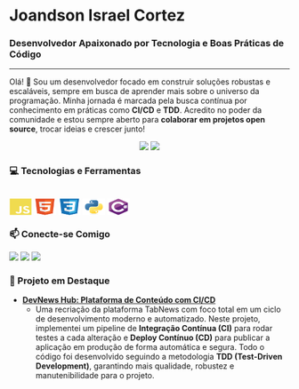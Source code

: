 # Joandson Israel Cortez
### Desenvolvedor Apaixonado por Tecnologia e Boas Práticas de Código
---

Olá! 👋 Sou um desenvolvedor focado em construir soluções robustas e escaláveis, sempre em busca de aprender mais sobre o universo da programação. Minha jornada é marcada pela busca contínua por conhecimento em práticas como **CI/CD** e **TDD**. Acredito no poder da comunidade e estou sempre aberto para **colaborar em projetos open source**, trocar ideias e crescer junto!

<div align="center">
    <img height="150em" src="https://github-readme-stats.vercel.app/api?username=Joandson&show_icons=true&theme=tokyonight&include_all_commits=true&count_private=true&hide_border=true"/>
    <img height="150em" src="https://github-readme-stats.vercel.app/api/top-langs/?username=Joandson&layout=compact&langs_count=7&theme=tokyonight&hide_border=true"/>
  </a>
</div>

### 💻 Tecnologias e Ferramentas

<div style="display: inline_block"><br>
  <img align="center" alt="JS" height="30" width="40" src="https://raw.githubusercontent.com/devicons/devicon/master/icons/javascript/javascript-plain.svg">
  <img align="center" alt="HTML" height="30" width="40" src="https://raw.githubusercontent.com/devicons/devicon/master/icons/html5/html5-original.svg">
  <img align="center" alt="CSS" height="30" width="40" src="https://raw.githubusercontent.com/devicons/devicon/master/icons/css3/css3-original.svg">
  <img align="center" alt="Python" height="30" width="40" src="https://raw.githubusercontent.com/devicons/devicon/master/icons/python/python-original.svg">
  <img align="center" alt="CSharp" height="30" width="40" src="https://raw.githubusercontent.com/devicons/devicon/master/icons/csharp/csharp-original.svg">
</div>

### 📫 Conecte-se Comigo

<div> 
  <a href="https://www.linkedin.com/in/joandson-israel-cortez-5800251a0/" target="_blank"><img src="https://img.shields.io/badge/-LinkedIn-%230077B5?style=for-the-badge&logo=linkedin&logoColor=white" target="_blank"></a> 
  <img src="https://img.shields.io/badge/Discord-Israel%235063-7289DA?style=for-the-badge&logo=discord&logoColor=white" target="_blank">
  <a href="mailto:joandsonisraelr@gmail.com"><img src="https://img.shields.io/badge/-Gmail-%23333?style=for-the-badge&logo=gmail&logoColor=white" target="_blank"></a>
</div>

### 🌟 Projeto em Destaque

- **[DevNews Hub: Plataforma de Conteúdo com CI/CD](https://github.com/Joandson/clone-tabnews)**
  - Uma recriação da plataforma TabNews com foco total em um ciclo de desenvolvimento moderno e automatizado. Neste projeto, implementei um pipeline de **Integração Contínua (CI)** para rodar testes a cada alteração e **Deploy Contínuo (CD)** para publicar a aplicação em produção de forma automática e segura. Todo o código foi desenvolvido seguindo a metodologia **TDD (Test-Driven Development)**, garantindo mais qualidade, robustez e manutenibilidade para o projeto.
